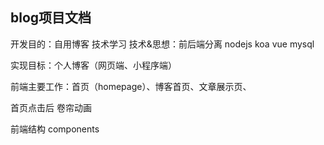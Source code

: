 ## blog项目文档
开发目的：自用博客 技术学习
技术&思想：前后端分离 nodejs koa vue mysql

实现目标：个人博客（网页端、小程序端）

前端主要工作：首页（homepage）、博客首页、文章展示页、


首页点击后 卷帘动画

前端结构 components 
